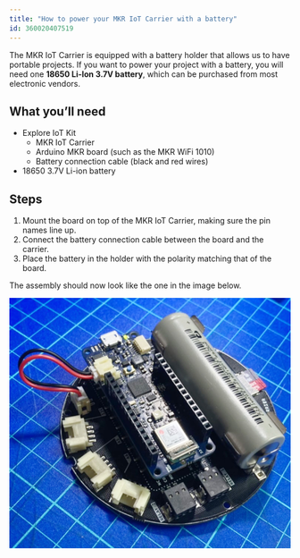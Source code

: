 ```yaml
---
title: "How to power your MKR IoT Carrier with a battery"
id: 360020407519
---
```


The MKR IoT Carrier is equipped with a battery holder that allows us to have portable projects. If you want to power your project with a battery, you will need one **18650 Li-Ion 3.7V battery**, which can be purchased from most electronic vendors.

## What you’ll need

* Explore IoT Kit
  * MKR IoT Carrier
  * Arduino MKR board (such as the MKR WiFi 1010)
  * Battery connection cable (black and red wires)
* 18650 3.7V Li-ion battery

## Steps

1. Mount the board on top of the MKR IoT Carrier, making sure the pin names line up.
2. Connect the battery connection cable between the board and the carrier.
3. Place the battery in the holder with the polarity matching that of the board.

The assembly should now look like the one in the image below.

![stand alone IoT kit](img/stand_alone_IoT_kit.jpg)
